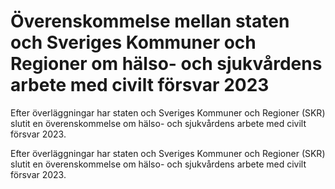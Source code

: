 # Överenskommelse mellan staten och Sveriges Kommuner och Regioner om hälso- och sjukvårdens arbete med civilt försvar 2023

Efter överläggningar har staten och Sveriges Kommuner och Regioner (SKR) slutit en överenskommelse om hälso- och sjukvårdens arbete med civilt försvar 2023.

Efter överläggningar har staten och Sveriges Kommuner och Regioner (SKR) slutit en överenskommelse om hälso- och sjukvårdens arbete med civilt försvar 2023.
